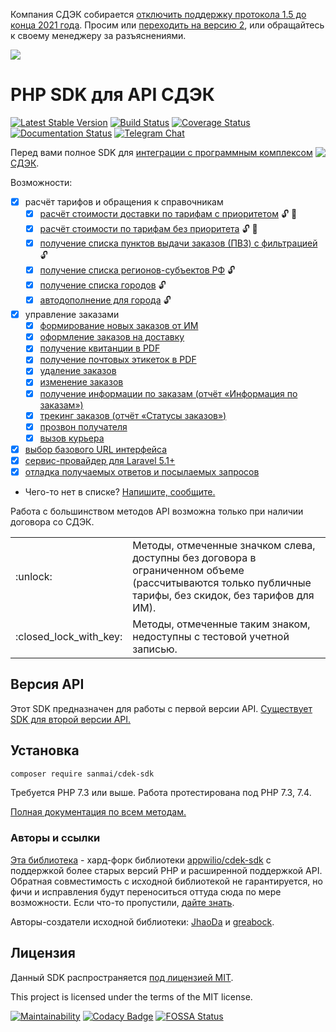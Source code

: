 Компания СДЭК собирается [отключить поддержку протокола 1.5 до конца 2021 года](https://t.me/phpcdeksdk/6338). Просим или [переходить на версию 2](https://github.com/cdek-it/sdk2.0), или обращайтесь к своему менеджеру за разъяснениями. 

![](docs/logo.png)

# PHP SDK для API СДЭК

[![Latest Stable Version](https://poser.pugx.org/sanmai/cdek-sdk/v/stable)](https://packagist.org/packages/sanmai/cdek-sdk)
[![Build Status](https://travis-ci.org/sanmai/cdek-sdk.svg?branch=master)](https://travis-ci.org/sanmai/cdek-sdk)
[![Coverage Status](https://coveralls.io/repos/github/sanmai/cdek-sdk/badge.svg?branch=master)](https://coveralls.io/github/sanmai/cdek-sdk?branch=master)
[![Documentation Status](https://readthedocs.org/projects/cdek-sdk/badge/?version=latest)](https://cdek-sdk.readthedocs.io/?badge=latest)
[![Telegram Chat](https://img.shields.io/badge/telegram-chat-blue.svg?logo=telegram)](https://t.me/phpcdeksdk)

<a href="https://www.cdek.ru/"><img align="right" src="https://gist.githubusercontent.com/sanmai/b105b3e2b5af030d5f1a8fb7db965f07/raw/308840dc54c3b1f02153f7318f02f87f30d4c5bd/cdek_logo.png"></a>

Перед вами полное SDK для [интеграции с программным комплексом СДЭК](https://cdek.ru/integration).

Возможности:

- [x] расчёт тарифов и обращения к справочникам
  - [x] [расчёт стоимости доставки по тарифам с приоритетом](https://cdek-sdk.readthedocs.io/#CalculationRequest) :unlock: :closed_lock_with_key:
  - [x] [расчёт стоимости по тарифам без приоритета](https://cdek-sdk.readthedocs.io/#CalculationWithTariffListRequest) :unlock: :closed_lock_with_key:
  - [x] [получение списка пунктов выдачи заказов (ПВЗ) с фильтрацией](https://cdek-sdk.readthedocs.io/#PvzListRequest) :unlock:
  - [x] [получение списка регионов-субъектов РФ](https://cdek-sdk.readthedocs.io/#RegionsRequest) :unlock:
  - [x] [получение списка городов](https://cdek-sdk.readthedocs.io/#CitiesRequest) :unlock:
  - [x] [автодополнение для города](https://cdek-sdk.readthedocs.io/#CityAutocomplete) :unlock:
- [x] управление заказами
  - [x] [формирование новых заказов от ИМ](https://cdek-sdk.readthedocs.io/#DeliveryRequest)
  - [x] [оформление заказов на доставку](https://cdek-sdk.readthedocs.io/#AddDeliveryRequest)
  - [x] [получение квитанции в PDF](https://cdek-sdk.readthedocs.io/#PrintReceiptsRequest)
  - [x] [получение почтовых этикеток в PDF](https://cdek-sdk.readthedocs.io/#PrintLabelsRequest)
  - [x] [удаление заказов](https://cdek-sdk.readthedocs.io/#DeleteRequest)
  - [x] [изменение заказов](https://cdek-sdk.readthedocs.io/#UpdateRequest)
  - [x] [получение информации по заказам (отчёт «Информация по заказам»)](https://cdek-sdk.readthedocs.io/#InfoReportRequest)
  - [x] [трекинг заказов (отчёт «Статусы заказов»)](https://cdek-sdk.readthedocs.io/#StatusReportRequest)
  - [x] [прозвон получателя](https://cdek-sdk.readthedocs.io/#ScheduleRequest)
  - [x] [вызов курьера](https://cdek-sdk.readthedocs.io/#CallCourierRequest)
 - [x] [выбор базового URL интерфейса](https://cdek-sdk.readthedocs.io/#base_uri)
 - [x] [сервис-провайдер для Laravel 5.1+](https://cdek-sdk.readthedocs.io/#Laravel)
 - [x] [отладка получаемых ответов и посылаемых запросов](https://cdek-sdk.readthedocs.io/#DebuggingLogger)
- Чего-то нет в списке? [Напишите, сообщите.](https://github.com/sanmai/cdek-sdk/issues/new/choose)

Работа с большинством методов API возможна только при наличии договора со СДЭК. 

<table>
  <tr>
    <td>:unlock:</td>
    <td>Методы, отмеченные значком слева, доступны без договора в ограниченном объеме (рассчитываются только публичные тарифы, без скидок, без тарифов для ИМ).</td>
  </tr>
  <tr>
    <td>:closed_lock_with_key:</td>
    <td>Методы, отмеченные таким знаком, недоступны с тестовой учетной записью.</td>
  </tr>
</table>

## Версия API

Этот SDK предназначен для работы с первой версии API. [Существует SDK для второй версии API.](https://github.com/cdek-it/sdk2.0)

## Установка

```bash
composer require sanmai/cdek-sdk
```
Требуется PHP 7.3 или выше. Работа протестирована под PHP 7.3, 7.4.

[Полная документация по всем методам.](https://cdek-sdk.readthedocs.io/)

### Авторы и ссылки

[Эта библиотека](https://github.com/sanmai/cdek-sdk) - хард-форк библиотеки [appwilio/cdek-sdk](https://github.com/appwilio/cdek-sdk) с поддержкой более старых версий PHP и расширенной поддержкой API. Обратная совместимость с исходной библиотекой не гарантируется, но фичи и исправления будут переноситься оттуда сюда по мере возможности. Если что-то пропустили, [дайте знать](https://github.com/sanmai/cdek-sdk/issues/new).

Авторы-создатели исходной библиотеки: [JhaoDa](https://github.com/jhaoda) и [greabock](https://github.com/greabock).

## Лицензия

Данный SDK распространяется [под лицензией MIT](LICENSE).

This project is licensed under the terms of the MIT license.

[![Maintainability](https://api.codeclimate.com/v1/badges/fd9cfee36167cb7af135/maintainability)](https://codeclimate.com/github/sanmai/cdek-sdk/maintainability)
[![Codacy Badge](https://api.codacy.com/project/badge/Grade/f99630e6f04944d09088ea5e198634b7)](https://app.codacy.com/app/sanmai/cdek-sdk?utm_source=github.com&utm_medium=referral&utm_content=sanmai/cdek-sdk&utm_campaign=Badge_Grade_Dashboard)
[![FOSSA Status](https://app.fossa.io/api/projects/git%2Bgithub.com%2Fsanmai%2Fcdek-sdk.svg?type=shield)](https://app.fossa.io/projects/git%2Bgithub.com%2Fsanmai%2Fcdek-sdk?ref=badge_shield)
